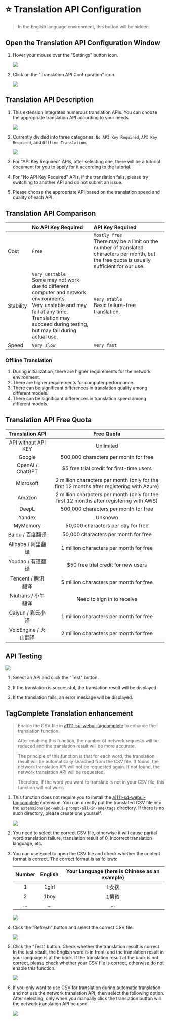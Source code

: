 # :star: Translation API Configuration

> In the English language environment, this button will be hidden.

## Open the Translation API Configuration Window

1. Hover your mouse over the "Settings" button icon.

    ![](./assets/images/TranslationApiConfiguration/api_btn.png)

2. Click on the "Translation API Configuration" icon.

    ![](./assets/images/TranslationApiConfiguration/api.png)

## Translation API Description

1. This extension integrates numerous translation APIs. You can choose the appropriate translation API according to your needs.

    ![](./assets/images/demo.translate_setting.gif)

2. Currently divided into three categories: `No API Key Required`, `API Key Required`, and `Offline Translation`.

    ![](./assets/images/TranslationApiConfiguration/api_list.png)

3. For "API Key Required" APIs, after selecting one, there will be a tutorial document for you to apply for it according to the tutorial.

4. For "No API Key Required" APIs, if the translation fails, please try switching to another API and do not submit an issue.

5. Please choose the appropriate API based on the translation speed and quality of each API.

## Translation API Comparison

|  | No API Key Required | API Key Required |
| :--- | :--- | :--- |
| Cost | `Free` | `Mostly free`<br/>There may be a limit on the number of translated characters per month, but the free quota is usually sufficient for our use. |
| Stability | `Very unstable`<br/>Some may not work due to different computer and network environments.<br/>Very unstable and may fail at any time.<br/>Translation may succeed during testing, but may fail during actual use. | `Very stable`<br/>Basic failure-free translation. |
| Speed | `Very slow` | `Very fast` |

### Offline Translation

1. During initialization, there are higher requirements for the network environment.
2. There are higher requirements for computer performance.
3. There can be significant differences in translation quality among different models.
4. There can be significant differences in translation speed among different models.

## Translation API Free Quota

| Translation API | Free Quota |
  | :---: | :---: |
| API without API KEY | Unlimited |
| Google | 500,000 characters per month for free |
| OpenAI / ChatGPT | $5 free trial credit for first-time users |
| Microsoft | 2 million characters per month (only for the first 12 months after registering with Azure) |
| Amazon | 2 million characters per month (only for the first 12 months after registering with AWS) |
| DeepL | 500,000 characters per month for free |
| Yandex | Unknown |
| MyMemory | 50,000 characters per day for free |
| Baidu / 百度翻译 | 50,000 characters per month for free |
| Alibaba / 阿里翻译 | 1 million characters per month for free |
| Youdao / 有道翻译 | $50 free trial credit for new users |
| Tencent / 腾讯翻译 | 5 million characters per month for free |
| Niutrans / 小牛翻译 | Need to sign in to receive |
| Caiyun / 彩云小译 | 1 million characters per month for free |
| VolcEngine / 火山翻译 | 2 million characters per month for free |

## API Testing

![](./assets/images/TranslationApiConfiguration/test.png)

1. Select an API and click the "Test" button.

2. If the translation is successful, the translation result will be displayed.

3. If the translation fails, an error message will be displayed.

## TagComplete Translation enhancement

> Enable the CSV file in [a1111-sd-webui-tagcomplete](https://github.com/DominikDoom/a1111-sd-webui-tagcomplete) to enhance the translation function.
>
> After enabling this function, the number of network requests will be reduced and the translation result will be more accurate.
>
> The principle of this function is that for each word, the translation result will be automatically searched from the CSV file. If found, the network translation API will not be requested again. If not found, the network translation API will be requested.
>
> Therefore, if the word you want to translate is not in your CSV file, this function will not work.

1. This function does not require you to install the [a1111-sd-webui-tagcomplete](https://github.com/DominikDoom/a1111-sd-webui-tagcomplete) extension. You can directly put the translated CSV file into the `extensions\sd-webui-prompt-all-in-one\tags` directory. If there is no such directory, please create one yourself.

    ![](./assets/images/TranslationApiConfiguration/tags_dir.png)

2. You need to select the correct CSV file, otherwise it will cause partial word translation failure, translation result of 0, incorrect translation language, etc.

3. You can use Excel to open the CSV file and check whether the content format is correct. The correct format is as follows:

    | Number | English | Your Language (here is Chinese as an example) |
    | :---: | :---: | :---: |
    | 1 | 1girl | 1女孩 |
    | 2 | 1boy | 1男孩 |
    | ... | ... | ... |

    ![](./assets/images/TranslationApiConfiguration/csv.png)

4. Click the "Refresh" button and select the correct CSV file.

    ![](./assets/images/TranslationApiConfiguration/select_csv.png)

5. Click the "Test" button. Check whether the translation result is correct. In the test result, the English word is in front, and the translation result in your language is at the back. If the translation result at the back is not correct, please check whether your CSV file is correct, otherwise do not enable this function.

    ![](./assets/images/TranslationApiConfiguration/csv_test.png)

6. If you only want to use CSV for translation during automatic translation and not use the network translation API, then select the following option. After selecting, only when you manually click the translation button will the network translation API be used.

    ![](./assets/images/TranslationApiConfiguration/csv_only.png)